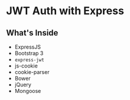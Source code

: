 # JWT Auth with Express

## What's Inside 

* ExpressJS
* Bootstrap 3
* `express-jwt`
* js-cookie
* cookie-parser
* Bower
* jQuery
* Mongoose
